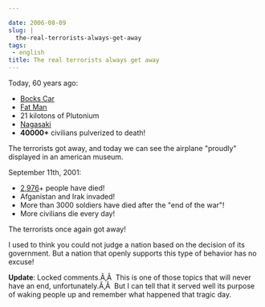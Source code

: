 ```yaml
---

date: 2006-08-09
slug: |
  the-real-terrorists-always-get-away
tags:
 - english
title: The real terrorists always get away
---
```


Today, 60 years ago:

-   [Bocks Car](http://en.wikipedia.org/wiki/Bocks_Car)
-   [Fat Man](http://en.wikipedia.org/wiki/Fat_Man)
-   21 kilotons of Plutonium
-   [Nagasaki](http://en.wikipedia.org/wiki/Nagasaki%2C_Nagasaki)
-   **40000+** civilians pulverized to death!

The terrorists got away, and today we can see the airplane "proudly"
displayed in an american museum.

September 11th, 2001:

-   [2,976](http://en.wikipedia.org/wiki/September_11%2C_2001%2C_attacks)+
    people have died!
-   Afganistan and Irak invaded!
-   More than 3000 soldiers have died after the "end of the war"!
-   More civilians die every day!

The terrorists once again got away!

I used to think you could not judge a nation based on the decision of
its government. But a nation that openly supports this type of behavior
has no excuse!

**Update**: Locked comments.Ã‚Â  This is one of those topics that will
never have an end, unfortunately.Ã‚Â  But I can tell that it served well
its purpose of waking people up and remember what happened that tragic
day.
